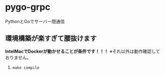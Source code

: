 # pygo-grpc
PythonとGoでサーバー間通信

## 環境構築が楽すぎて腰抜けます

**IntelMacでDockerが動かせることが条件です！！！**
※それ以外は動作確認しておりません。

1. `make compile`
